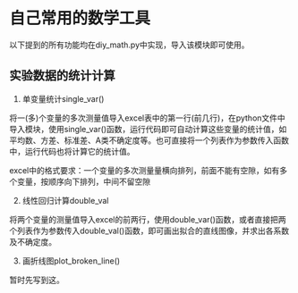# 自己常用的数学工具

以下提到的所有功能均在diy_math.py中实现，导入该模块即可使用。

## 实验数据的统计计算
1. 单变量统计single_var()

  将一(多)个变量的多次测量值导入excel表中的第一行(前几行)，在python文件中导入模块，使用single_var()函数，运行代码即可自动计算这些变量的统计值，如平均数、方差、标准差、A类不确定度等。也可直接将一个列表作为参数传入函数中，运行代码也将计算它的统计值。
  
  excel中的格式要求：一个变量的多次测量量横向排列，前面不能有空隙，如有多个变量，按顺序向下排列，中间不留空隙

2. 线性回归计算double_val

  将两个变量的测量值导入excel的前两行，使用double_var()函数，或者直接把两个列表作为参数传入double_val()函数，即可画出拟合的直线图像，并求出各系数及不确定度。

3. 画折线图plot_broken_line()

  暂时先写到这。
